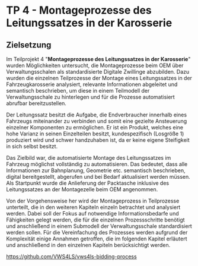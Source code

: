 # TP 4 - Montageprozesse des Leitungssatzes in der Karosserie
## Zielsetzung
Im Teilprojekt 4 "**Montageprozesse des Leitungssatzes in der Karosserie**" wurden Möglichkeiten untersucht, die Montageprozesse beim OEM über Verwaltungsschalen als standardisierte Digitale Zwillinge abzubilden. Dazu wurden die einzelnen Teilprozesse der Montage eines Leitungssatzes in der Fahrzeugkarosserie analysiert, relevante Informationen abgeleitet und semantisch beschrieben, um diese in einem Teilmodell der Verwaltungsschale zu hinterlegen und für die Prozesse automatisiert abrufbar bereitzustellen.

Der Leitungssatz besitzt die Aufgabe, die Endverbraucher innerhalb eines Fahrzeugs miteinander zu verbinden und somit eine gezielte Ansteuerung einzelner Komponenten zu ermöglichen. Er ist ein Produkt, welches eine hohe Varianz in seinen Einzelteilen besitzt, kundespezifisch (Losgröße 1) produziert wird und schwer handzuhaben ist, da er keine eigene Steifigkeit in sich selbst besitzt. 

Das Zielbild war, die automatisierte Montage des Leitungssatzes im Fahrzeug möglichst vollständig zu automatisieren. Das bedeutet, dass alle Informationen zur Bahnplanung, Geometrie etc. semantisch beschrieben, digital bereitgestellt, abgerufen und bei Bedarf aktualisiert werden müssen. Als Startpunkt wurde die Anlieferung der Packtasche inklusive des Leitungssatzes an der Montagezelle beim OEM angenommen.  

Von der Vorgehensweise her wird der Montageprozess in Teilprozesse unterteilt, die in den weiteren Kapiteln einzeln betrachtet und analysiert werden. Dabei soll der Fokus auf notwendige Informationsbedarfe und Fähigkeiten gelegt werden, die für die einzelnen Prozessschritte benötigt und anschließend in einem Submodell der Verwaltungsschale standardisiert werden sollen. 
Für die Vereinfachung des Prozesses werden aufgrund der Komplexität einige Annahmen getroffen, die im folgenden Kapitel erläutert und anschließend in den einzelnen Kapiteln berücksichtigt werden. 

https://github.com/VWS4LS/vws4ls-bidding-process
